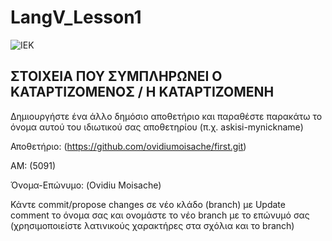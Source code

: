 # LangV_Lesson1

![IEK](https://iekagdim.gr/wp-content/uploads/2020/07/4.jpg)

## ΣΤΟΙΧΕΙA ΠΟΥ ΣΥΜΠΛΗΡΩΝΕΙ Ο KATAΡΤΙΖΟΜΕΝΟΣ / Η ΚΑΤΑΡΤΙΖΟΜΕΝΗ

Δημιουργήστε ένα άλλο δημόσιο αποθετήριο και παραθέστε παρακάτω το όνομα αυτού του ιδιωτικού σας αποθετηρίου (π.χ. askisi-mynickname)

Αποθετήριο:  (https://github.com/ovidiumoisache/first.git)

ΑΜ:  (5091)

Όνομα-Επώνυμο: (Ovidiu Moisache)

Κάντε commit/propose changes σε νέο κλάδο (branch) με Update comment το όνομα σας και ονομάστε το νέο branch με το επώνυμό σας 
(χρησιμοποιείστε λατινικούς χαρακτήρες στα σχόλια και το branch)
